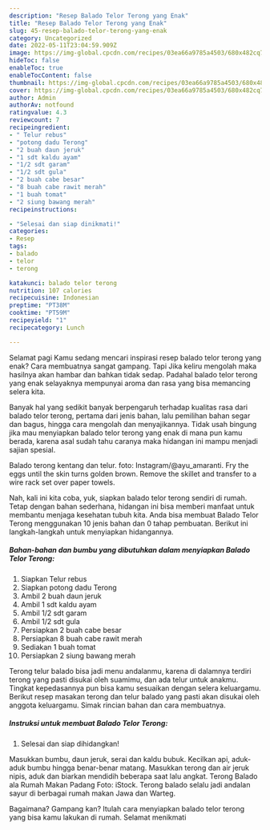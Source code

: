 ```yaml
---
description: "Resep Balado Telor Terong yang Enak"
title: "Resep Balado Telor Terong yang Enak"
slug: 45-resep-balado-telor-terong-yang-enak
category: Uncategorized
date: 2022-05-11T23:04:59.909Z
image: https://img-global.cpcdn.com/recipes/03ea66a9785a4503/680x482cq70/balado-telor-terong-foto-resep-utama.jpg
hideToc: false
enableToc: true
enableTocContent: false
thumbnail: https://img-global.cpcdn.com/recipes/03ea66a9785a4503/680x482cq70/balado-telor-terong-foto-resep-utama.jpg
cover: https://img-global.cpcdn.com/recipes/03ea66a9785a4503/680x482cq70/balado-telor-terong-foto-resep-utama.jpg
author: Admin
authorAv: notfound
ratingvalue: 4.3
reviewcount: 7
recipeingredient:
- " Telur rebus"
- "potong dadu Terong"
- "2 buah daun jeruk"
- "1 sdt kaldu ayam"
- "1/2 sdt garam"
- "1/2 sdt gula"
- "2 buah cabe besar"
- "8 buah cabe rawit merah"
- "1 buah tomat"
- "2 siung bawang merah"
recipeinstructions:

- "Selesai dan siap dinikmati!"
categories:
- Resep
tags:
- balado
- telor
- terong

katakunci: balado telor terong 
nutrition: 107 calories
recipecuisine: Indonesian
preptime: "PT38M"
cooktime: "PT59M"
recipeyield: "1"
recipecategory: Lunch

---
```



Selamat pagi Kamu sedang mencari inspirasi resep balado telor terong yang enak? Cara membuatnya sangat gampang. Tapi Jika keliru mengolah maka hasilnya akan hambar dan bahkan tidak sedap. Padahal balado telor terong yang enak selayaknya mempunyai aroma dan rasa yang bisa memancing selera kita.


Banyak hal yang sedikit banyak berpengaruh terhadap kualitas rasa dari balado telor terong, pertama dari jenis bahan, lalu pemilihan bahan segar dan bagus, hingga cara mengolah dan menyajikannya. Tidak usah bingung jika mau menyiapkan balado telor terong yang enak di mana pun kamu berada, karena asal sudah tahu caranya maka hidangan ini mampu menjadi sajian spesial.

Balado terong kentang dan telur. foto: Instagram/@ayu_amaranti. Fry the eggs until the skin turns golden brown. Remove the skillet and transfer to a wire rack set over paper towels.


Nah, kali ini kita coba, yuk, siapkan balado telor terong sendiri di rumah. Tetap dengan bahan sederhana, hidangan ini bisa memberi manfaat untuk membantu menjaga kesehatan tubuh kita. Anda bisa membuat Balado Telor Terong menggunakan 10 jenis bahan dan 0 tahap pembuatan. Berikut ini langkah-langkah untuk menyiapkan hidangannya.

<!--inarticleads1-->

##### Bahan-bahan dan bumbu yang dibutuhkan dalam menyiapkan Balado Telor Terong:

1. Siapkan  Telur rebus
1. Siapkan potong dadu Terong
1. Ambil 2 buah daun jeruk
1. Ambil 1 sdt kaldu ayam
1. Ambil 1/2 sdt garam
1. Ambil 1/2 sdt gula
1. Persiapkan 2 buah cabe besar
1. Persiapkan 8 buah cabe rawit merah
1. Sediakan 1 buah tomat
1. Persiapkan 2 siung bawang merah


Terong telur balado bisa jadi menu andalanmu, karena di dalamnya terdiri terong yang pasti disukai oleh suamimu, dan ada telur untuk anakmu. Tingkat kepedasannya pun bisa kamu sesuaikan dengan selera keluargamu. Berikut resep masakan terong dan telur balado yang pasti akan disukai oleh anggota keluargamu. Simak rincian bahan dan cara membuatnya. 

<!--inarticleads2-->

##### Instruksi untuk membuat Balado Telor Terong:


1. Selesai dan siap dihidangkan!

Masukkan bumbu, daun jeruk, serai dan kaldu bubuk. Kecilkan api, aduk-aduk bumbu hingga benar-benar matang. Masukkan terong dan air jeruk nipis, aduk dan biarkan mendidih beberapa saat lalu angkat. Terong Balado ala Rumah Makan Padang Foto: iStock. Terong balado selalu jadi andalan sayur di berbagai rumah makan Jawa dan Warteg. 

Bagaimana? Gampang kan? Itulah cara menyiapkan balado telor terong yang bisa kamu lakukan di rumah. Selamat menikmati

